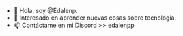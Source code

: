- 👋 Hola, soy @Edalenp.
- 👀 Interesado en aprender nuevas cosas sobre tecnología.
- 📫 Contáctame en mi Discord >> edalenpp
